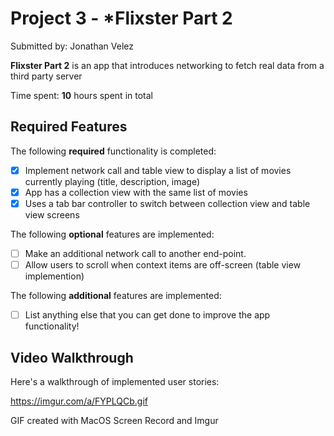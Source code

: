 # Project 3 - *Flixster Part 2

Submitted by: Jonathan Velez

**Flixster Part 2** is an app that introduces networking to fetch real data from a third party server

Time spent: **10** hours spent in total

## Required Features

The following **required** functionality is completed:

- [X] Implement network call and table view to display a list of movies currently playing (title, description, image)
- [X] App has a collection view with the same list of movies
- [X] Uses a tab bar controller to switch between collection view and table view screens
 
The following **optional** features are implemented:

- [ ] Make an additional network call to another end-point.	
- [ ] Allow users to scroll when context items are off-screen (table view implemention)

The following **additional** features are implemented:

- [ ] List anything else that you can get done to improve the app functionality!

## Video Walkthrough

Here's a walkthrough of implemented user stories:

https://imgur.com/a/FYPLQCb.gif

GIF created with MacOS Screen Record and Imgur
<!-- Recommended tools:

## Notes

One of the challenges I faced was getting to a detail view from my poster view. Because Poster view is a different
struct I could not just segue back to the original moviedetailview controller. I created my JSON variables in my Poster Struct
and passed them into a new detail view controller. Another challenge I faced was implementing the stretch feature that would pointed
to a new endpoint. I knew I had to pass the movie_id into the new URL to point to the new end point but I could not come up with 
an efficient way to pass the movie_id into the new URL.

## License

    Copyright [2023] [Jonathan Velez]

    Licensed under the Apache License, Version 2.0 (the "License");
    you may not use this file except in compliance with the License.
    You may obtain a copy of the License at

        http://www.apache.org/licenses/LICENSE-2.0

    Unless required by applicable law or agreed to in writing, software
    distributed under the License is distributed on an "AS IS" BASIS,
    WITHOUT WARRANTIES OR CONDITIONS OF ANY KIND, either express or implied.
    See the License for the specific language governing permissions and
    limitations under the License.
